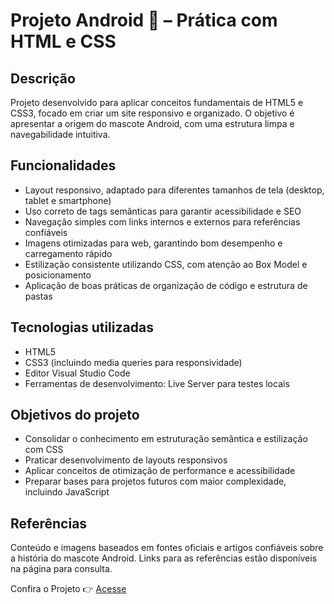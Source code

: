 # Projeto Android :robot: – Prática com HTML e CSS

## Descrição

Projeto desenvolvido para aplicar conceitos fundamentais de HTML5 e CSS3, focado em criar um site responsivo e organizado. O objetivo é apresentar a origem do mascote Android, com uma estrutura limpa e navegabilidade intuitiva.

## Funcionalidades

- Layout responsivo, adaptado para diferentes tamanhos de tela (desktop, tablet e smartphone)
- Uso correto de tags semânticas para garantir acessibilidade e SEO
- Navegação simples com links internos e externos para referências confiáveis
- Imagens otimizadas para web, garantindo bom desempenho e carregamento rápido
- Estilização consistente utilizando CSS, com atenção ao Box Model e posicionamento
- Aplicação de boas práticas de organização de código e estrutura de pastas

## Tecnologias utilizadas

- HTML5
- CSS3 (incluindo media queries para responsividade)
- Editor Visual Studio Code
- Ferramentas de desenvolvimento: Live Server para testes locais

## Objetivos do projeto

- Consolidar o conhecimento em estruturação semântica e estilização com CSS
- Praticar desenvolvimento de layouts responsivos
- Aplicar conceitos de otimização de performance e acessibilidade
- Preparar bases para projetos futuros com maior complexidade, incluindo JavaScript

## Referências

Conteúdo e imagens baseados em fontes oficiais e artigos confiáveis sobre a história do mascote Android.
Links para as referências estão disponíveis na página para consulta.

Confira o Projeto 👉 [Acesse](https://kellymourat.github.io/projeto-android/)
